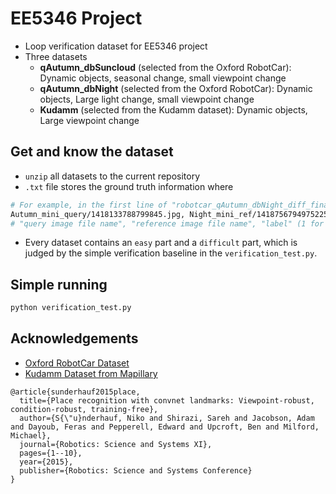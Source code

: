 # EE5346 Project
- Loop verification dataset for EE5346 project
- Three datasets
    - **qAutumn_dbSuncloud** (selected from the Oxford RobotCar): Dynamic objects, seasonal change, small viewpoint change
    - **qAutumn_dbNight** (selected from the Oxford RobotCar): Dynamic objects, Large light change, small viewpoint change
    - **Kudamm** (selected from the Kudamm dataset): Dynamic objects, Large viewpoint change

## Get and know the dataset
- `unzip` all datasets to the current repository
- `.txt` file stores the ground truth information where
```bash
# For example, in the first line of "robotcar_qAutumn_dbNight_diff_final.txt"
Autumn_mini_query/1418133788799845.jpg, Night_mini_ref/1418756794975225.jpg, 1
# "query image file name", "reference image file name", "label" (1 for true loop verification, 0 for false one)
```

- Every dataset contains an `easy` part and a `difficult` part, which is judged by the simple verification baseline in the `verification_test.py`.

## Simple running
```bash
python verification_test.py
```

## Acknowledgements
- [Oxford RobotCar Dataset](https://robotcar-dataset.robots.ox.ac.uk/)
- [Kudamm Dataset from Mapillary](https://www.mapillary.com/dataset/places)
```
@article{sunderhauf2015place,
  title={Place recognition with convnet landmarks: Viewpoint-robust, condition-robust, training-free},
  author={S{\"u}nderhauf, Niko and Shirazi, Sareh and Jacobson, Adam and Dayoub, Feras and Pepperell, Edward and Upcroft, Ben and Milford, Michael},
  journal={Robotics: Science and Systems XI},
  pages={1--10},
  year={2015},
  publisher={Robotics: Science and Systems Conference}
}
```